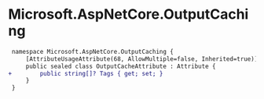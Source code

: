 # Microsoft.AspNetCore.OutputCaching

``` diff
 namespace Microsoft.AspNetCore.OutputCaching {
     [AttributeUsageAttribute(68, AllowMultiple=false, Inherited=true)]
     public sealed class OutputCacheAttribute : Attribute {
+        public string[]? Tags { get; set; }
     }
 }
```
